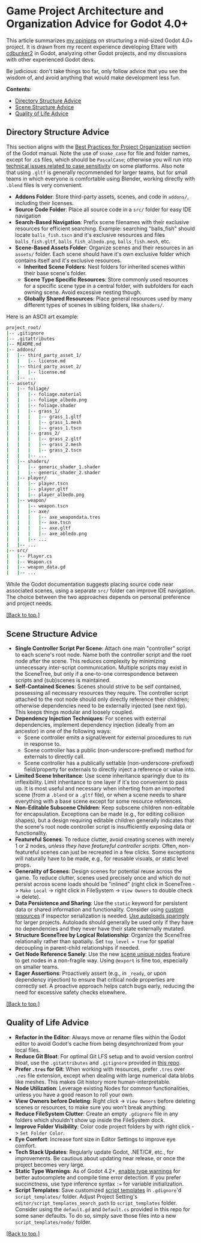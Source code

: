 # Game Project Architecture and Organization Advice for Godot 4.0+

This article summarizes [my opinions](https://twitter.com/abmarnie) on structuring a mid-sized Godot 4.0+ project. It is drawn from my recent experience developing Ettare with [cdbunker2](https://twitter.com/cdbunker2) in Godot, analyzing other Godot projects, and my discussions with other experienced Godot devs.

Be judicious: don't take things too far, only follow advice that you see the wisdom of, and avoid anything that would make development less fun.

**Contents**:
- [Directory Structure Advice](#directory-structure-advice)
- [Scene Structure Advice](#scene-structure-advice)
- [Quality of Life Advice](#quality-of-life-advice)

## Directory Structure Advice

This section aligns with the [Best Practices for Project Organization](https://docs.godotengine.org/en/stable/tutorials/best_practices/project_organization.html#style-guide) section of the Godot manual. Note the use of `snake_case` for file and folder names, except for .cs files, which should be `PascalCase`; otherwise you will run into [technical issues related to case sensitivity](https://docs.godotengine.org/en/stable/tutorials/best_practices/project_organization.html#style-guide) on some platforms. Also note that using `.gltf` is generally recommended for larger teams, but for small teams in which everyone is comfortable using Blender, working directly with `.blend` files is very convenient.

- **Addons Folder**: Store third-party assets, scenes, and code in `addons/`, including their licenses.
- **Source Code Folder**: Place all source code in a `src/` folder for easy IDE navigation
- **Search-Based Navigation**: Prefix scene filenames with their exclusive resources for efficient searching. Example: searching "balls_fish" should locate `balls_fish.tscn` and it's exclusive resources and files `balls_fish.gltf`, `balls_fish_albedo.png`, `balls_fish.mesh`, etc.
- **Scene-Based Assets Folder**:  Organize scenes and their resources in an `assets/` folder. Each scene should have it's own exclusive folder which contains itself and it's exclusive resources.
    - **Inherited Scene Folders**: Nest folders for inherited scenes within their base scene's folder.
    - **Scene Type Specific Resources**: Store commonly used resources for a specific scene type in a central folder, with subfolders for each owning scene. Avoid excessive nesting though.
    - **Globally Shared Resources**: Place general resources used by many different types of scenes in sibling folders, like `shaders/`.

Here is an ASCII art example:
```bash
project_root/
|-- .gitignore
|-- .gitattributes
|-- README.md
|-- addons/
|   |-- third_party_asset_1/
|   |   |-- license.md
|   |-- third_party_asset_2/
|   |   |-- license.md
|   |-- ...
|-- assets/
|   |-- foliage/
|   |   |-- foliage.material
|   |   |-- foliage_albedo.png
|   |   |-- foliage.shader
|   |   |-- grass_1/
|   |   |   |-- grass_1.gltf
|   |   |   |-- grass_1.mesh
|   |   |   |-- grass_1.tscn
|   |   |-- grass_2/
|   |   |   |-- grass_2.gltf
|   |   |   |-- grass_2.mesh
|   |   |   |-- grass_2.tscn
|   |   |-- ...
|   |-- shaders/
|   |   |-- generic_shader_1.shader
|   |   |-- generic_shader_2.shader
|   |-- player/
|   |   |-- player.tscn
|   |   |-- player.gltf
|   |   |-- player_albedo.png
|   |-- weapon/
|   |   |-- weapon.tscn
|   |   |-- axe/
|   |   |   |-- axe_weapondata.tres
|   |   |   |-- axe.tscn
|   |   |   |-- axe.gltf
|   |   |   |-- axe_abledo.png
|   |   |-- ...
|   |-- ...
|-- src/
|   |-- Player.cs
|   |-- Weapon.cs
|   |-- weapon_data.gd
|   |-- ...
```

While the Godot documentation suggests placing source code near associated scenes, using a separate `src/` folder can improve IDE navigation. The choice between the two approaches depends on personal preference and project needs.

[[Back to top.]](#game-project-architecture-and-organization-advice-for-godot-40)

## Scene Structure Advice

- **Single Controller Script Per Scene**: Attach one main "controller" script to each scene's root node. Name both the controller script and the root node after the scene. This reduces complexity by minimizing unnecessary inter-script communication. Multiple scripts may exist in the SceneTree, but only if a one-to-one correspondence between scripts and (sub)scenes is maintained.
- **Self-Contained Scenes**: Scenes should strive to be self contained, possessing all necessary resources they require. The controller script attached to the root node should only directly reference their children; otherwise dependencies need to be externally injected (see next tip). This keeps things modular and loosely coupled.
- **Dependency Injection Techniques**: For scenes with external dependencies, implement dependency injection (ideally from an ancestor) in one of the following ways:
	- Scene controller emits a signal/event for external procedures to run in response to.
	- Scene controller has a public (non-underscore-prefixed) method for externals to directly call.
	- Scene controller has a publically settable (non-underscore-prefixed) field/property for externals to directly inject a reference or value into.
- **Limited Scene Inheritance**: Use scene inheritance sparingly due to its inflexibility. Limit inheritance to one layer if it's too convenient to pass up. It is most useful and necessary when inherting from an imported scene (from a `.blend` or a `.gltf` file), or when a scene needs to share everything with a base scene except for some resource references.
- **Non-Editable Subscene Children**: Keep subscene children non-editable for encapsulation. Exceptions can be made (e.g., for editing collision shapes), but a design requiring editable children generally indicates that the scene's root node controller script is insufficiently exposing data or functionality.
- **Featureful Scenes**: To reduce clutter, avoid creating scenes with merely  1 or 2 nodes, *unless they have featureful controller scripts*. Often, non-featureful scenes can just be recreated in a few clicks. Some exceptions will naturally have to be made, e.g., for reusable visuals, or static level props. 
- **Generality of Scenes**: Design scenes for potential reuse across the game. To reduce clutter, scenes used precisely once and which do not persist across scene loads should be "inlined" (right click in SceneTree -> `Make Local` -> right click in FileSystem -> `View Owners` to double check -> delete).
- **Data Persistence and Sharing**: Use the `static` keyword for persistent data or shared information and functionality. Consider using [custom resources](https://docs.godotengine.org/en/stable/tutorials/scripting/resources.html#creating-your-own-resources) if inspector serialization is needed. [Use autoloads sparingly](https://docs.godotengine.org/en/stable/tutorials/best_practices/autoloads_versus_internal_nodes.html) for larger projects. Autoloads should generally be used only if they have no dependencies and they never have their state externally mutated.  
- **Structure SceneTree by Logical Relationship**: Organize the SceneTree relationally rather than spatially. Set `top_level = true` for spatial decoupling in parent-child relationships if needed.
- **Get Node Reference Sanely**: Use the new [scene unique nodes](https://docs.godotengine.org/en/stable/tutorials/scripting/scene_unique_nodes.html) feature to get nodes in a non-fragile way. Using `@export` is fine too, especially on smaller teams.
- **Eager Assertions**: Proactively assert (e.g., in `_ready`, or upon dependency injection) to ensure that critical node properties are correctly set. A proactive approach helps catch bugs early, reducing the need for excessive safety checks elsewhere.

[[Back to top.]](#game-project-architecture-and-organization-advice-for-godot-40)

## Quality of Life Advice

- **Refactor in the Editor**: Always move or rename files within the Godot editor to avoid Godot's cache from being desynchronized from your local files.
- **Reduce Git Bloat**: For optimal Git LFS setup and to avoid version control bloat, use the `.gitattributes` and `.gitignore` provided in [this repo](https://github.com/abmarnie/godot-architecture-organization-advice).
- **Prefer `.tres` for Git**: When working with resources, prefer `.tres` over `.res` file extension, except when dealing with large numerical data blobs like meshes. This makes Git history more human-interpretable.
- **Node Utilization**: Leverage existing Nodes for common functionalities, unless you have a good reason to roll your own.
- **View Owners before Deleting**: Right click -> `View Owners` before deleting scenes or resources, to make sure you won't break anything.
- **Reduce FileSystem Clutter**: Create an empty `.gdignore` file in any folders which shouldn't show up inside the FileSystem dock.
- **Improve Folder Visibility**: Color code project folders by with right click -> `Set Folder Color`.
- **Eye Comfort**: Increase font size in Editor Settings to improve eye comfort.
- **Tech Stack Updates**: Regularly update Godot, .NET/C#, etc., for improvements. Be cautious about updating near release, or once the project becomes very large.
- **Static Type Warnings**: As of Godot 4.2+, [enable type warnings](https://docs.godotengine.org/en/stable/tutorials/scripting/gdscript/static_typing.html#warning-system) for better autocomplete and compile time error detection. If you prefer succinctness, use type inference syntax `:=` for variable initialization.
- **Script Templates**: Save customized [script templates](https://docs.godotengine.org/en/stable/tutorials/scripting/creating_script_templates.html) in `.gdignore`'d `script_templates/` folder. Adjust Project Setting's `editor/script_templates_search_path` to `script_templates` folder. Consider using the `default.gd` and `Default.cs` provided in this repo for some saner defaults. To do so, simply save those files into a new `script_templates/node/` folder.

[[Back to top.]](#game-project-architecture-and-organization-advice-for-godot-40)
